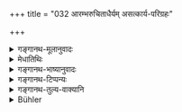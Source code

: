 +++
title = "032 आरम्भरुचिताधैर्यम् असत्कार्य-परिग्रहः"

+++

<details><summary>गङ्गानथ-मूलानुवादः</summary>

Proneness to undertake work, impatience, commission of improper acts, constant addiction to sensual objects are the characteristics of the quality of ‘Rajas.’—(32)
</details>

<details><summary>मेधातिथिः</summary>

कर्मणां काम्यानां दृष्टार्थानाम् अदृष्टार्थानां चारम्भे रतिर् वृथारम्भश् च । एतत् **राजसं लक्षणम्** । **अधैर्यम्** अल्पे ऽप्य् उपघातहेतौ चेतसो ऽसमाश्वासः । **दैन्य**ग्रहणम् उत्साहत्यागः । **असत्कार्यं** लोकशास्त्रविरुद्धम्, तस्य **परिग्रह** आचरणम् । विषये सङ्गो **ऽजस्रं** पुनः पुनः प्रवृत्तिः ॥ १२.३२ ॥
</details>

<details><summary>गङ्गानथ-भाष्यानुवादः</summary>

Proneness to take up, unnecessarily, the performance of acts, conducive to perceptible and imperceptible results.

These are the characteristics of the quality of ‘*Rajas*.’

‘*Impatience*’—loss of mental equanimity at even slight disturbing causes.

If we read ‘*dainya*’ (*for* ‘-*dhairya*’), it should he understood to mean *loss of ambition, humiliation*.

‘*Commission of improper acts*’— the performance of such acts as are forbidden by the scriptures.

‘*Addiction to sensual objects*’—being repeatedly attracted by objects of sensual pleasure.—(32)
</details>

<details><summary>गङ्गानथ-टिप्पन्यः</summary>

‘*Adhairyam*’—‘Impatience’ (Medhātithi);—‘Want of contented disposition’
(Nārāyaṇa).
</details>

<details><summary>गङ्गानथ-तुल्य-वाक्यानि</summary>

**(verses 12.32-51)  
**

*Maitryupaniṣad* (3.5).

*Yājñavalkya* (3.137-138).—‘Addicted to bad acts, impatient, active,
attached to objects of sense, a man abounds in the attribute of *Rajas*,
and is re-born among men. Lethargic, cruel in bis acts, covetous,
heretic, addicted to begging, careless, of bad character, a man abounds
in the attribute of *Tamas*, and is born among animals.’
</details>

<details><summary>Bühler</summary>

032	Delighting in undertakings, want of firmness, commission of sinful acts, and continual indulgence in sensual pleasures, (are) the marks of the quality of Activity.
</details>
